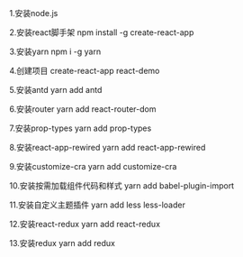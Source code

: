 1.安装node.js

2.安装react脚手架
npm install -g create-react-app

3.安装yarn 
npm i -g yarn

4.创建项目
create-react-app react-demo

5.安装antd
yarn add antd

6.安装router
yarn add react-router-dom

7.安装prop-types
yarn add prop-types

8.安装react-app-rewired
yarn add react-app-rewired

9.安装customize-cra
yarn add customize-cra

10.安装按需加载组件代码和样式
yarn add babel-plugin-import

11.安装自定义主题插件
yarn add less less-loader

12.安装react-redux
yarn add react-redux

13.安装redux
yarn add redux

